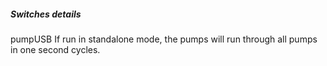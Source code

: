 ##### Switches details

pumpUSB
If run in standalone mode, the pumps will run through all pumps in one second cycles.

